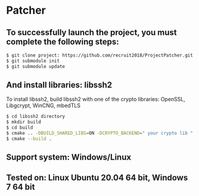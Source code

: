 # Patcher

## To successfully launch the project, you must complete the following steps:
```sh
$ git clone project: https://github.com/recruit2018/ProjectPatcher.git
$ git submodule init 
$ git submodule update
```
## And install libraries: libssh2

To install libssh2, build libssh2 with one of the crypto libraries: OpenSSL, Libgcrypt, WinCNG, mbedTLS

```sh
$ cd libssh2 directory
$ mkdir build
$ cd build
$ cmake .. -DBUILD_SHARED_LIBS=ON -DCRYPTO_BACKEND=" your crypto lib "
$ cmake --build .
```

## Support system: Windows/Linux

## Tested on: Linux Ubuntu 20.04 64 bit, Windows 7 64 bit
